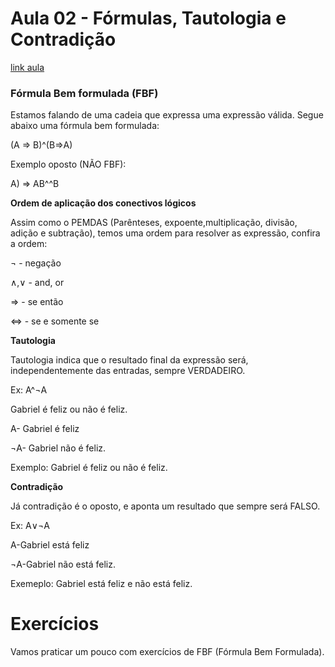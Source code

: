 # Aula 02 - Fórmulas, Tautologia e Contradição

[link aula](https://youtu.be/Tex6tUKEPQA?list=PLrOyM49ctTx-HWypJVvn_zMO1o7oOAfVx)

### Fórmula Bem formulada (FBF)

Estamos falando de uma cadeia que expressa uma expressão válida. Segue abaixo uma fórmula bem formulada:

(A => B)^(B=>A)

Exemplo oposto (NÃO FBF):

A) => AB^^B

**Ordem de aplicação dos conectivos lógicos**

Assim como o PEMDAS (Parênteses, expoente,multiplicação, divisão, adição e subtração), temos uma ordem para resolver as expressão, confira a ordem:

¬ - negação

∧,∨ - and, or

⇒ - se então

⇔ - se e somente se

**Tautologia**

Tautologia indica que o resultado final da expressão será, independentemente das entradas, sempre VERDADEIRO.

Ex: A^¬A

Gabriel é feliz ou não é feliz.

A- Gabriel é feliz

¬A- Gabriel não é feliz.

Exemplo: Gabriel é feliz ou não é feliz.

**Contradição**

Já contradição é o oposto, e aponta um resultado que sempre será FALSO.

Ex: A∨¬A

A-Gabriel está feliz

¬A-Gabriel não está feliz.

Exemeplo: Gabriel está feliz e não está feliz.


# Exercícios

Vamos praticar um pouco com exercícios de FBF (Fórmula Bem Formulada).
